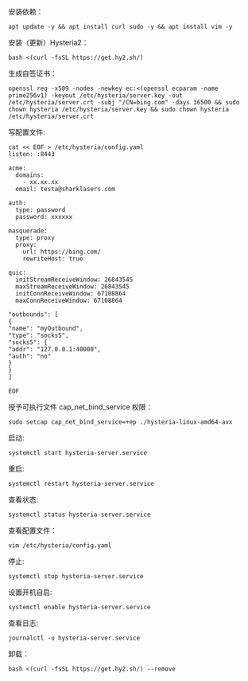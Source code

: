 安装依赖：
```
apt update -y && apt install curl sudo -y && apt install vim -y
```

安装（更新）Hysteria2：
```
bash <(curl -fsSL https://get.hy2.sh/)
```

生成自签证书：
```
openssl req -x509 -nodes -newkey ec:<(openssl ecparam -name prime256v1) -keyout /etc/hysteria/server.key -out /etc/hysteria/server.crt -subj "/CN=bing.com" -days 36500 && sudo chown hysteria /etc/hysteria/server.key && sudo chown hysteria /etc/hysteria/server.crt
```

写配置文件:
```
cat << EOF > /etc/hysteria/config.yaml
listen: :8443 

acme:
  domains:
    - xx.xx.xx
  email: testa@sharklasers.com 

auth:
  type: password
  password: xxxxxx

masquerade: 
  type: proxy
  proxy:
    url: https://bing.com/
    rewriteHost: true

quic:
  initStreamReceiveWindow: 26843545 
  maxStreamReceiveWindow: 26843545 
  initConnReceiveWindow: 67108864 
  maxConnReceiveWindow: 67108864

"outbounds": [
{
"name": "myOutbound",
"type": "socks5",
"socks5": {
"addr": "127.0.0.1:40000",
"auth": "no"
}
}
]

EOF
```

授予可执行文件 cap_net_bind_service 权限：
```
sudo setcap cap_net_bind_service=+ep ./hysteria-linux-amd64-avx
```

启动:
```
systemctl start hysteria-server.service
```

重启:
```
systemctl restart hysteria-server.service
```

查看状态:
```
systemctl status hysteria-server.service
```

查看配置文件：
```
vim /etc/hysteria/config.yaml
```

停止:
```
systemctl stop hysteria-server.service
```

设置开机自启:
```
systemctl enable hysteria-server.service
```

查看日志:
```
journalctl -u hysteria-server.service
```

卸载：
```
bash <(curl -fsSL https://get.hy2.sh/) --remove
```


